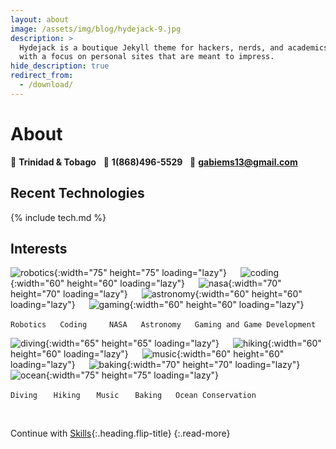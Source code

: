 ```yaml
---
layout: about
image: /assets/img/blog/hydejack-9.jpg
description: >
  Hydejack is a boutique Jekyll theme for hackers, nerds, and academics,
  with a focus on personal sites that are meant to impress.
hide_description: true
redirect_from:
  - /download/
---
```


# About

:house_with_garden: **Trinidad & Tobago** &nbsp;
:calling: **1(868)496-5529** &nbsp;
:email: [**gabiems13@gmail.com**](mailto:gabiems13@gmail.com)

<!--author-->

## Recent Technologies

{% include tech.md %}

## Interests

![robotics](images/icons/robot.png){:width="75" height="75" loading="lazy"} &emsp; 
![coding](images/icons/coding.png){:width="60" height="60" loading="lazy"} &emsp;
![nasa](images/icons/nasa2.png){:width="70" height="70" loading="lazy"} &emsp; 
![astronomy](images/icons/astronomy.jpg){:width="60" height="60" loading="lazy"} &emsp; 
![gaming](images/icons/gaming.jpg){:width="60" height="60" loading="lazy"}

`Robotics` &emsp; `Coding` &emsp;&emsp; `NASA` &emsp; `Astronomy` &emsp; `Gaming and Game Development`

![diving](images/icons/diving.png){:width="65" height="65" loading="lazy"} &emsp; 
![hiking](images/icons/hiking.jpg){:width="60" height="60" loading="lazy"} &emsp; 
![music](images/icons/music.png){:width="60" height="60" loading="lazy"} &emsp; 
![baking](images/icons/baking.png){:width="70" height="70" loading="lazy"} &emsp; 
![ocean](images/icons/ocean.png){:width="75" height="75" loading="lazy"}

`Diving` &emsp;&nbsp; `Hiking` &emsp;&nbsp; `Music` &emsp;&nbsp; `Baking` &emsp; `Ocean Conservation`


<!-- ## Beautiful Math
They say math is beautiful — and with **Hydejack**'s [math support][math] it's guaranteed to also look beautiful:

$$
\begin{aligned}
  \phi(x,y) &= \phi \left(\sum_{i=1}^n x_ie_i, \sum_{j=1}^n y_je_j \right) \\[2em]
            &= \sum_{i=1}^n \sum_{j=1}^n x_i y_j \phi(e_i, e_j)            \\[2em]
            &= (x_1, \ldots, x_n)
               \left(\begin{array}{ccc}
                 \phi(e_1, e_1)  & \cdots & \phi(e_1, e_n) \\
                 \vdots          & \ddots & \vdots         \\
                 \phi(e_n, e_1)  & \cdots & \phi(e_n, e_n)
               \end{array}\right)
               \left(\begin{array}{c}
                 y_1    \\
                 \vdots \\
                 y_n
               \end{array}\right)
\end{aligned}
$$

Hydejack uses KaTeX to efficiently render math.
{:.figcaption} -->

&nbsp;
&nbsp;
&nbsp;

Continue with [Skills](skills.md){:.heading.flip-title}
{:.read-more}